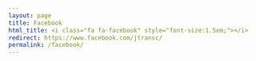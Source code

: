 ```yaml
---
layout: page
title: Facebook
html_title: <i class="fa fa-facebook" style="font-size:1.5em;"></i>
redirect: https://www.facebook.com/jtransc/
permalink: /facebook/
---
```


<i class="fa fa-slack"></i>
